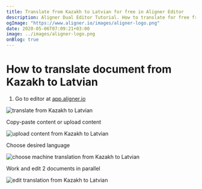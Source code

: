 ```yaml
---
title: Translate from Kazakh to Latvian for free in Aligner Editor
description: Aligner Dual Editor Tutorial. How to translate for free from Kazakh to Latvian. Aligner is multilingual document management platform. 
ogImage: "https://www.aligner.io/images/aligner-logo.png"
date: 2020-05-06T07:09:21+03:00
image: ../images/aligner-logo.png
onBlog: true
---
```


# How to translate document from Kazakh to Latvian

1. Go to editor at [app.aligner.io](https://app.aligner.io "Aligner App web page")

![translate from Kazakh to Latvian](../aligner-blank-editor.png "translate from Kazakh to Latvian")

Copy-paste content or upload content

![upload content from Kazakh to Latvian](../aligner-uploaded-document.png "upload content from Kazakh to Latvian")

Choose desired language

![choose machine translation from Kazakh to Latvian](../aligner-language-dropdown.png "choose machine translation from Kazakh to Latvian")

Work and edit 2 documents in parallel

![edit translation from Kazakh to Latvian](../aligner-double-sitded-editor.png "edit translation from Kazakh to Latvian")

